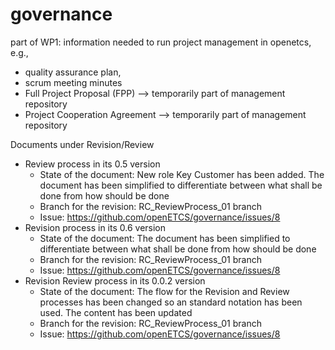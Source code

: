governance
==========

part of WP1: information needed to run project management in openetcs, e.g., 
* quality assurance plan, 
* scrum meeting minutes
* Full Project Proposal (FPP) --> temporarily part of management repository
* Project Cooperation Agreement --> temporarily part of management repository

Documents under Revision/Review
* Review process in its 0.5 version
	- State of the document: New role Key Customer has been added. The document has been simplified to differentiate between what shall be done from how should be done
	- Branch for the revision: RC_ReviewProcess_01 branch
	- Issue: https://github.com/openETCS/governance/issues/8
* Revision process in its 0.6 version
 	- State of the document: The document has been simplified to differentiate between what shall be done from how should be done
 	- Branch for the revision: RC_ReviewProcess_01 branch
 	- Issue: https://github.com/openETCS/governance/issues/8
* Revision Review process in its 0.0.2 version
   	- State of the document: The flow for the Revision and Review processes has been changed so an standard notation has been used. The content has been updated
 	- Branch for the revision: RC_ReviewProcess_01 branch
 	- Issue: https://github.com/openETCS/governance/issues/8
	
 
